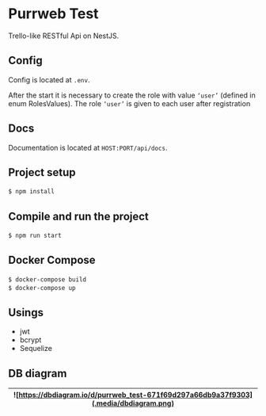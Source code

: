 # Purrweb Test

Trello-like RESTful Api on NestJS. 

## Config

Config is located at `.env`. 

After the start it is necessary to create the role with value `‘user’` (defined in enum RolesValues). The role `‘user’` is given to each user after registration

## Docs

Documentation is located at `HOST:PORT/api/docs`.

## Project setup

```bash
$ npm install
```

## Compile and run the project

```bash
$ npm run start
```

## Docker Compose

```bash
$ docker-compose build
$ docker-compose up
```

## Usings

- jwt
- bcrypt
- Sequelize

## DB diagram

| ![https://dbdiagram.io/d/purrweb_test-671f69d297a66db9a37f9303](.media/dbdiagram.png) |
|--------------------------------------------------------------------------------------|
